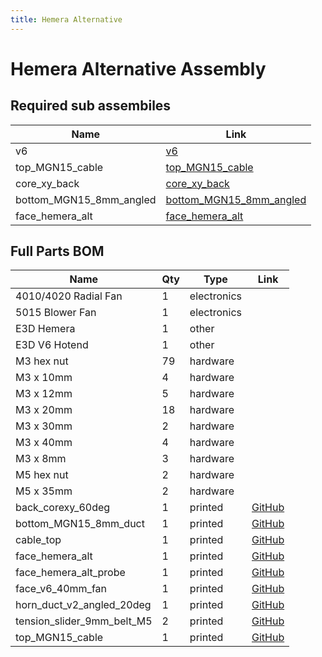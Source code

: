 ```yaml
---
title: Hemera Alternative
---
```


# Hemera Alternative Assembly

<div class="cloudimage-360" data-folder="../../assets/images/gifs/source/hemera_alt/" data-filename="hemera_alt_{index}.jpg" data-amount="24"></div>



## Required sub assembiles

| Name | Link |
| ---- | ---- |
| v6 | [v6](../../sub_assemblies/v6) |
| top_MGN15_cable | [top_MGN15_cable](../../sub_assemblies/top_MGN15_cable) |
| core_xy_back | [core_xy_back](../../sub_assemblies/core_xy_back) |
| bottom_MGN15_8mm_angled | [bottom_MGN15_8mm_angled](../../sub_assemblies/bottom_MGN15_8mm_angled) |
| face_hemera_alt | [face_hemera_alt](../../sub_assemblies/face_hemera_alt) |


## Full Parts BOM

| Name | Qty | Type | Link |
| ---- | --- | ---- | ---- |
| 4010/4020 Radial Fan | 1 | electronics |  |
| 5015 Blower Fan | 1 | electronics |  |
| E3D Hemera | 1 | other |  |
| E3D V6 Hotend | 1 | other |  |
| M3 hex nut | 79 | hardware |  |
| M3 x 10mm | 4 | hardware |  |
| M3 x 12mm | 5 | hardware |  |
| M3 x 20mm | 18 | hardware |  |
| M3 x 30mm | 2 | hardware |  |
| M3 x 40mm | 4 | hardware |  |
| M3 x 8mm | 3 | hardware |  |
| M5 hex nut | 2 | hardware |  |
| M5 x 35mm | 2 | hardware |  |
| back_corexy_60deg | 1 | printed | [GitHub](https://github.com/pkucmus/EVA/tree/master/stl/Backs/back_corexy_60deg.stl) |
| bottom_MGN15_8mm_duct | 1 | printed | [GitHub](https://github.com/pkucmus/EVA/tree/master/stl/Bottoms/bottom_MGN15_8mm_duct.stl) |
| cable_top | 1 | printed | [GitHub](https://github.com/pkucmus/EVA/tree/master/stl/Cable%20Mounts/cable_top.stl) |
| face_hemera_alt | 1 | printed | [GitHub](https://github.com/pkucmus/EVA/tree/master/stl/Faces/face_hemera_alt.stl) |
| face_hemera_alt_probe | 1 | printed | [GitHub](https://github.com/pkucmus/EVA/tree/master/stl/Faces/face_hemera_alt_probe.stl) |
| face_v6_40mm_fan | 1 | printed | [GitHub](https://github.com/pkucmus/EVA/tree/master/stl/Faces/face_v6_40mm_fan.stl) |
| horn_duct_v2_angled_20deg | 1 | printed | [GitHub](https://github.com/pkucmus/EVA/tree/master/stl/horn_duct_v2_angled_20deg.stl) |
| tension_slider_9mm_belt_M5 | 2 | printed | [GitHub](https://github.com/pkucmus/EVA/tree/master/stl/Backs/tension_slider_9mm_belt_M5.stl) |
| top_MGN15_cable | 1 | printed | [GitHub](https://github.com/pkucmus/EVA/tree/master/stl/Tops/top_MGN15_cable.stl) |
